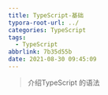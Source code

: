 ```yaml
---
title: TypeScript-基础
typora-root-url: ../
categories: TypeScript
tags:
  - TypeScript
abbrlink: 7b35d55b
date: 2021-08-30 09:45:09
---
```


> 介绍TypeScript 的语法
